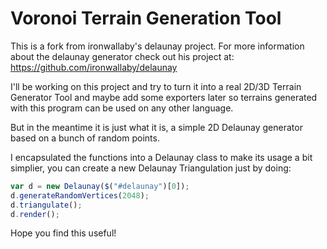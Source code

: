 Voronoi Terrain Generation Tool
===============================

This is a fork from ironwallaby's delaunay project. For more information about
the delaunay generator check out his project at: https://github.com/ironwallaby/delaunay

I'll be working on this project and try to turn it into a real 2D/3D Terrain Generator Tool
and maybe add some exporters later so terrains generated with this program can be used
on any other language.

But in the meantime it is just what it is, a simple 2D Delaunay generator based on a bunch
of random points.

I encapsulated the functions into a Delaunay class to make its usage a bit
simplier, you can create a new Delaunay Triangulation just by doing:

```javascript
var d = new Delaunay($("#delaunay")[0]);
d.generateRandomVertices(2048);
d.triangulate();
d.render();
```

Hope you find this useful!